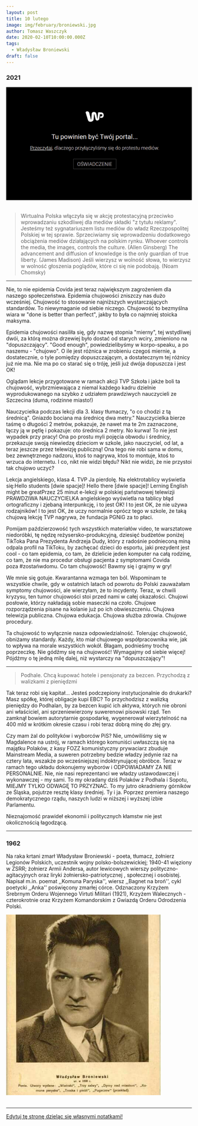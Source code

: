 ```yaml
---
layout: post
title: 10 lutego
image: img/february/broniewski.jpg
author: Tomasz Waszczyk
date: 2020-02-10T10:00:00.000Z
tags:
  - Władysław Broniewski
draft: false
---
```


### 2021

<img src="./img/february/media.png"><br><br>

> Wirtualna Polska włączyła się w akcję protestacyjną przeciwko wprowadzaniu szkodliwej dla mediów składki "z tytułu reklamy". Jesteśmy też sygnatariuszem listu mediów do władz Rzeczpospolitej Polskiej w tej sprawie. Sprzeciwiamy się wprowadzeniu dodatkowego obciążenia mediów działających na polskim rynku.
> Whoever controls the media, the images, controls the culture. (Allen Ginsberg)
> The advancement and diffusion of knowledge is the only guardian of true liberty. (James Madison)
> Jeśli wierzysz w wolność słowa, to wierzysz w wolność głoszenia poglądów, które ci się nie podobają. (Noam Chomsky)

---

Nie, to nie epidemia Covida jest teraz największym zagrożeniem dla naszego społeczeństwa. Epidemia chujowości zniszczy nas dużo wcześniej. Chujowość to stosowanie najniższych wystarczających standardów. To niewymaganie od siebie niczego. Chujowość to bezmyślna wiara w "done is better than perfect", jakby to była co najmniej stoicka maksyma.

Epidemia chujowości nasiliła się, gdy nazwę stopnia "mierny", tej wstydliwej dwói, za którą można drzewiej było dostać od starych wciry, zmieniono na "dopuszczający". "Good enough", powiedzielibyśmy w korpo-speaku, a po naszemu - "chujowo". O ile jest różnica w zrobieniu czegoś miernie, a dostatecznie, o tyle pomiędzy dopuszczającym, a dostatecznym tej różnicy już nie ma. Nie ma po co starać się o tróję, jeśli już dwója dopuszcza i jest OK!

Oglądam lekcje przygotowane w ramach akcji TVP Szkoła i jakże boli ta chujowość, wybrzmiewająca z niemal każdego kadru dzielnie wyprodukowanego na szybko z udziałem prawdziwych nauczycieli ze Szczecina (duma, rodzinne miasto!)

Nauczycielka podczas lekcji dla 3. klasy tłumaczy, "o co chodzi z tą średnicą". Gniazdo bociana ma średnicę dwa metry." Nauczycielka bierze taśmę o długości 2 metrów, pokazuje, że nawet ma te 2m zaznaczone, łączy ją w pętlę i pokazuje: oto średnica 2 metry. No kurwa! To nie jest wypadek przy pracy! Ona po prostu myli pojęcia obwodu i średnicy, przekazuje swoją niewiedzę dzieciom w szkole, jako nauczyciel, od lat, a teraz jeszcze przez telewizję publiczną! Ona tego nie robi sama w domu, bez zewnętrznego nadzoru, ktoś to nagrywa, ktoś to montuje, ktoś to wrzuca do internetu. I co, nikt nie widzi błędu? Nikt nie widzi, że nie przystoi tak chujowo uczyć?

Lekcja angielskiego, klasa 4. TVP Ja pierdolę. Na elektrotablicy wyświetla się:Hello students [dwie spacje]! Hello there [dwie spacje]! Lerning English might be greatPrzez 25 minut e-lekcji w polskiej państwowej telewizji PRAWDZIWA NAUCZYCIELKA angielskiego wyświetla na tablicy błąd ortograficzny i zjebaną interpunkcję, i to jest OK! I to jest OK, że nie używa rodzajników! I to jest OK, że uczy normalnie oprócz tego w szkole, że taką chujową lekcję TVP nagrywa, że fundacja PGNiG za to płaci.

Pomijam paździerzowość tych wszystkich materiałów video, te warsztatowe niedoróbki, tę nędzę reżysersko-produkcyjną, dziesięć budżetów poniżej TikToka Pana Prezydenta Andrzeja Dudy, który z radośnie podnieconą miną odpala profil na TikToku, by zachęcać dzieci do esportu, jaki prezydent jest cool - co tam epidemia, co tam, że dzielicie jeden komputer na całą rodzinę, co tam, że nie ma procedur obsługi pacjenta z symptomami Covida poza #zostańwdomu. Co tam chujowość! Bawmy się i grajmy w gry!

We mnie się gotuje. Kwarantanna wzmaga ten ból. Wspominam te wszystkie chwile, gdy w ostatnich latach od powrotu do Polski zauważałam symptomy chujowości, ale wierzyłam, że to incydenty. Teraz, w chwili kryzysu, ten tumor chujowości stoi przed nami w całej okazałości. Chujowi posłowie, którzy nakładają sobie maseczki na czoło. Chujowe rozporządzenia pisane na kolanie już po ich obwieszczeniu. Chujowa telewizja publiczna. Chujowa edukacja. Chujowa służba zdrowia. Chujowe procedury.

Ta chujowość to wyłącznie nasza odpowiedzialność. Tolerując chujowość, obniżamy standardy. Każdy, kto miał chujowego współpracownika wie, jak to wpływa na morale wszystkich wokół. Błagam, podnieśmy trochę poprzeczkę. Nie gódźmy się na chujowość! Wymagajmy od siebie więcej! Pójdźmy o tę jedną milę dalej, niż wystarczy na "dopuszczający"!

---

> Podhale. Chcą kupować hotele i pensjonaty za bezcen. Przychodzą z walizkami z pieniędzmi

Tak teraz robi się kapitał...
Jesteś podczepiony instytucjonalnie do drukarki? Masz spółkę, której obligacje kupi EBC? To przychodzisz z walizką pieniędzy do Podhalan, by za bezcen kupić ich aktywa, których nie obroni ani właściciel, ani sprzeniewierzony suwerenowi pisowski rząd. Ten zamknął bowiem autorytarnie gospodarkę, wygenerował wierzytelność na 400 mld w krótkim okresie czasu i robi teraz dobrą minę do złej gry.

Czy mam żal do polityków i wyborców PiS? Nie, umówiliśmy się w Magdalence na ustrój, w ramach którego komuniści uwłaszczą się na majątku Polaków, z kasy FOZZ komunistyczny prywaciarz zbuduje Mainstream Media, a suweren potrzebny bedzie władzy jedynie raz na cztery lata, wszakże po wcześniejszej indoktrynującej obróbce. Teraz w ramach tego układu dokonujemy wyborów i ODPOWIADAMY ZA NIE PERSONALNIE. Nie, nie nasi reprezentanci we władzy ustawodawczej i wykonawczej - my sami. To my okradany dziś Polaków z Podhala i Sopotu, MIEJMY TYLKO ODWAGĘ TO PRZYZNAĆ. To my jutro okradniemy górników ze Śląska, pojutrze resztę klasy średniej. Ty i ja. Poprzez premiera naszego demokratycznego rządu, naszych ludzi w niższej i wyższej izbie Parlamentu.

Nieznajomość prawideł ekonomii i politycznych kłamstw nie jest okolicznością łagodzącą.



---

### 1962

Na raka krtani zmarł Władysław Broniewski - poeta, tłumacz, żołnierz Legionów Polskich, uczestnik wojny polsko-bolszewickiej; 1940-41 więziony w ZSRR; żołnierz Armii Andersa, autor lewicowych wierszy polityczno-agitacyjnych oraz liryki żołniersko-patriotycznej , społecznej i osobistej. Napisał m.in. poemat ,,Komuna Paryska'', wiersz ,,Bagnet na broń'', cykl poetycki ,,Anka'' poświęcony zmarłej córce. Odznaczony Krzyżem Srebrnym Orderu Wojennego Virtuti Militari (1921), Krzyżem Walecznych - czterokrotnie oraz Krzyżem Komandorskim z Gwiazdą Orderu Odrodzenia Polski.

<img src="./img/february/broniewski.jpg"/><br><br>

---

<a href="https://github.com/TomaszWaszczyk/historia.waszczyk.com/edit/master/src/content/february-10.md" target="_blank">Edytuj tę stronę dzieląc się własnymi notatkami!</a>
